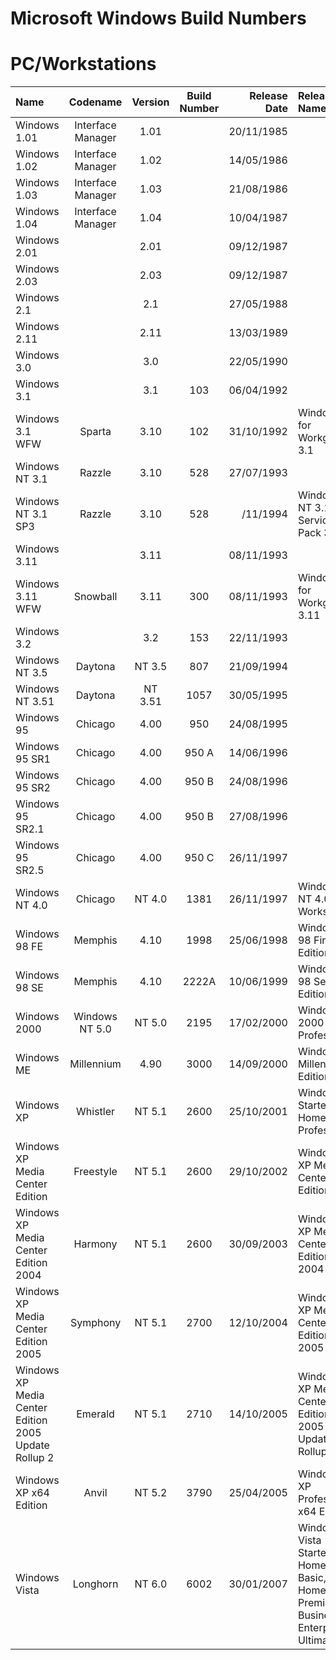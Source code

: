 # **Microsoft Windows Build Numbers**

# **PC/Workstations**

| Name                                                   | Codename          | Version | Build Number | Release Date | Release Name                                             |
| :----------------------------------------------------- | :---------------: | :-----: | :----------: | -----------: | :------------------------------------------------------- |
| Windows 1.01                                           | Interface Manager |   1.01  |              |  20/11/1985  |                                                          |
| Windows 1.02                                           | Interface Manager |   1.02  |              |  14/05/1986  |                                                          |
| Windows 1.03                                           | Interface Manager |   1.03  |              |  21/08/1986  |                                                          |
| Windows 1.04                                           | Interface Manager |   1.04  |              |  10/04/1987  |                                                          |
| Windows 2.01                                           |                   |   2.01  |              |  09/12/1987  |                                                          |
| Windows 2.03                                           |                   |   2.03  |              |  09/12/1987  |                                                          |
| Windows 2.1                                            |                   |   2.1   |              |  27/05/1988  |                                                          |
| Windows 2.11                                           |                   |   2.11  |              |  13/03/1989  |                                                          |
| Windows 3.0                                            |                   |   3.0   |              |  22/05/1990  |                                                          |
| Windows 3.1                                            |                   |   3.1   |      103     |  06/04/1992  |                                                          |
| Windows 3.1 WFW                                        |      Sparta       |   3.10  |      102     |  31/10/1992  | Windows for Workgroups 3.1                               |
| Windows NT 3.1                                         |      Razzle       |   3.10  |      528     |  27/07/1993  |                                                          |
| Windows NT 3.1 SP3                                     |      Razzle       |   3.10  |      528     |    /11/1994  | Windows NT 3.1, Service Pack 3                           | 
| Windows 3.11                                           |                   |   3.11  |              |  08/11/1993  |                                                          |
| Windows 3.11 WFW                                       |     Snowball      |   3.11  |      300     |  08/11/1993  | Windows for Workgroups 3.11                              |
| Windows 3.2                                            |                   |   3.2   |      153     |  22/11/1993  |                                                          |
| Windows NT 3.5                                         | Daytona           | NT 3.5  |      807     |  21/09/1994  |                                                          |
| Windows NT 3.51                                        | Daytona           | NT 3.51 |     1057     |  30/05/1995  |                                                          |
| Windows 95                                             | Chicago           | 4.00    |     950      |  24/08/1995  |                                                          |
| Windows 95 SR1                                         | Chicago           | 4.00    |     950 A    |  14/06/1996  |                                                          |
| Windows 95 SR2                                         | Chicago           | 4.00    |     950 B    |  24/08/1996  |                                                          |
| Windows 95 SR2.1                                       | Chicago           | 4.00    |     950 B    |  27/08/1996  |                                                          |
| Windows 95 SR2.5                                       | Chicago           | 4.00    |     950 C    |  26/11/1997  |                                                          |
| Windows NT 4.0                                         | Chicago           | NT 4.0  |     1381     |  26/11/1997  | Windows NT 4.0 Workstation                               |
| Windows 98 FE                                          | Memphis           | 4.10    |     1998     |  25/06/1998  | Windows 98 First Edition                                 |
| Windows 98 SE                                          | Memphis           | 4.10    |     2222A    |  10/06/1999  | Windows 98 Second Edition                                |
| Windows 2000                                           | Windows NT 5.0    | NT 5.0  |     2195     |  17/02/2000  | Windows 2000 Professional                                |
| Windows ME                                             | Millennium        | 4.90    |     3000     |  14/09/2000  | Windows Millennium Edition                               |
| Windows XP                                             | Whistler          | NT 5.1  |     2600     |  25/10/2001  | Windows Starter/ Home/ Professional                      |
| Windows XP Media Center Edition                        | Freestyle         | NT 5.1  |     2600     |  29/10/2002  | Windows XP Media Center Edition                          |
| Windows XP Media Center Edition 2004                   | Harmony           | NT 5.1  |     2600     |  30/09/2003  | Windows XP Media Center Edition 2004                     |
| Windows XP Media Center Edition 2005                   | Symphony          | NT 5.1  |     2700     |  12/10/2004  | Windows XP Media Center Edition 2005                     |
| Windows XP Media Center Edition 2005 Update Rollup 2   | Emerald           | NT 5.1  |     2710     |  14/10/2005  | Windows XP Media Center Edition 2005 Update Rollup 2     |
| Windows XP x64 Edition                                 | Anvil             | NT 5.2  |     3790     |  25/04/2005  | Windows XP Professional x64 Edition                      |
| Windows Vista                                          | Longhorn          | NT 6.0  |     6002     |  30/01/2007  | Windows Vista Starter, Home Basic, Home Premium, Business, Enterprise, Ultimate                      |
